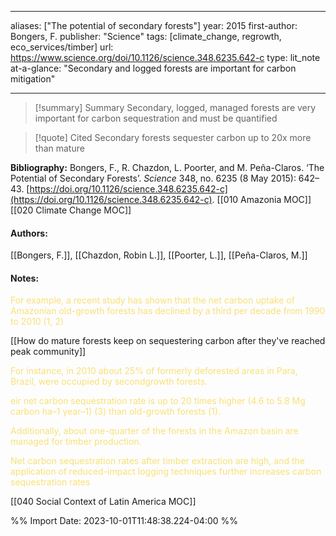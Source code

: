   
---
aliases: ["The potential of secondary forests"] 
year: 2015 
first-author: Bongers, F.
publisher: "Science" 
tags:  [climate_change, regrowth, eco_services/timber]
url: https://www.science.org/doi/10.1126/science.348.6235.642-c 
type: lit_note
at-a-glance: "Secondary and logged forests are important for carbon mitigation"

--- 

>[!summary] Summary
>Secondary, logged, managed forests are very important for carbon sequestration and must be quantified

>[!quote] Cited
>Secondary forests sequester carbon up to 20x more than mature

**Bibliography:** Bongers, F., R. Chazdon, L. Poorter, and M. Peña-Claros. ‘The Potential of Secondary Forests’. _Science_ 348, no. 6235 (8 May 2015): 642–43. [https://doi.org/10.1126/science.348.6235.642-c](https://doi.org/10.1126/science.348.6235.642-c). 
[[010 Amazonia MOC]] [[020 Climate Change MOC]]  
#### Authors:
[[Bongers, F.]], [[Chazdon, Robin L.]], [[Poorter, L.]], [[Peña-Claros, M.]]
#### Notes:
<p>  <span style="color: #F9E076">For example, a recent study has shown that the net carbon uptake of Amazonian old-growth forests has declined by a third per decade from 1990 to 2010 (1, 2)</span>  </p> 
[[How do mature forests keep on sequestering carbon after they've reached peak community]]

<p>  <span style="color: #F9E076">For instance, in 2010 about 25% of formerly deforested areas in Para, Brazil, were occupied by secondgrowth forests.</span>  </p> <p>  <span style="color: #F9E076">eir net carbon sequestration rate is up to 20 times higher (4.6 to 5.8 Mg carbon ha–1 year–1) (3) than old-growth forests (1).</span>  </p> <p>  <span style="color: #F9E076">Additionally, about one-quarter of the forests in the Amazon basin are managed for timber production.</span>  </p> <p>  <span style="color: #F9E076">Net carbon sequestration rates after timber extraction are high, and the application of reduced-impact logging techniques further increases carbon sequestration rates</span>  </p> [[040 Social Context of Latin America MOC]]

%% Import Date: 2023-10-01T11:48:38.224-04:00 %%

